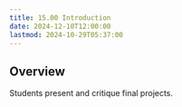```yaml
---
title: 15.00 Introduction
date: 2024-12-10T12:00:00
lastmod: 2024-10-29T05:37:00
---
```


## Overview

Students present and critique final projects.
